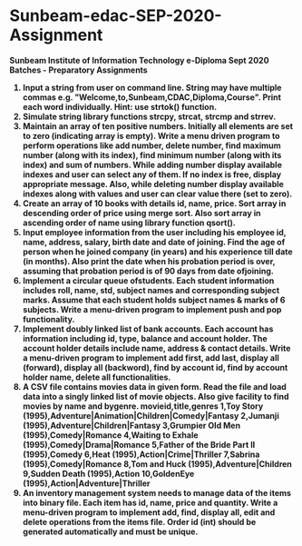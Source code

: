 # Sunbeam-edac-SEP-2020-Assignment


<b>Sunbeam Institute of Information Technology<b>
e-Diploma Sept 2020 Batches - Preparatory Assignments
1. Input a string from user on command line. String may have multiple commas e.g.
"Welcome,to,Sunbeam,CDAC,Diploma,Course". Print each word individually. Hint: use strtok()
function.
2. Simulate string library functions strcpy, strcat, strcmp and strrev.
3. Maintain an array of ten positive numbers. Initially all elements are set to zero (indicating array is
empty). Write a menu driven program to perform operations like add number, delete number, find
maximum number (along with its index), find minimum number (along with its index) and sum of
numbers. While adding number display available indexes and user can select any of them. If no index
is free, display appropriate message. Also, while deleting number display available indexes along
with values and user can clear value there (set to zero).
4. Create an array of 10 books with details id, name, price. Sort array in descending order of price
using merge sort. Also sort array in ascending order of name using library function qsort().
5. Input employee information from the user including his employee id, name, address, salary, birth
date and date of joining. Find the age of person when he joined company (in years) and his
experience till date (in months). Also print the date when his probation period is over, assuming that
probation period is of 90 days from date ofjoining.
6. Implement a circular queue ofstudents. Each student information includes roll, name, std, subject
names and corresponding subject marks. Assume that each student holds subject names & marks of
6 subjects. Write a menu-driven program to implement push and pop functionality.
7. Implement doubly linked list of bank accounts. Each account has information including id, type,
balance and account holder. The account holder details include name, address & contact details.
Write a menu-driven program to implement add first, add last, display all (forward), display all
(backword), find by account id, find by account holder name, delete all functionalities.
8. A CSV file contains movies data in given form. Read the file and load data into a singly linked list of
movie objects. Also give facility to find movies by name and bygenre.
movieid,title,genres
1,Toy Story (1995),Adventure|Animation|Children|Comedy|Fantasy
2,Jumanji (1995),Adventure|Children|Fantasy
3,Grumpier Old Men (1995),Comedy|Romance
4,Waiting to Exhale (1995),Comedy|Drama|Romance
5,Father of the Bride Part II (1995),Comedy
6,Heat (1995),Action|Crime|Thriller
7,Sabrina (1995),Comedy|Romance
8,Tom and Huck (1995),Adventure|Children
9,Sudden Death (1995),Action
10,GoldenEye (1995),Action|Adventure|Thriller
9. An inventory management system needs to manage data of the items into binary file. Each item
has id, name, price and quantity. Write a menu-driven program to implement add, find, display all,
edit and delete operations from the items file. Order id (int) should be generated automatically and
must be unique.
